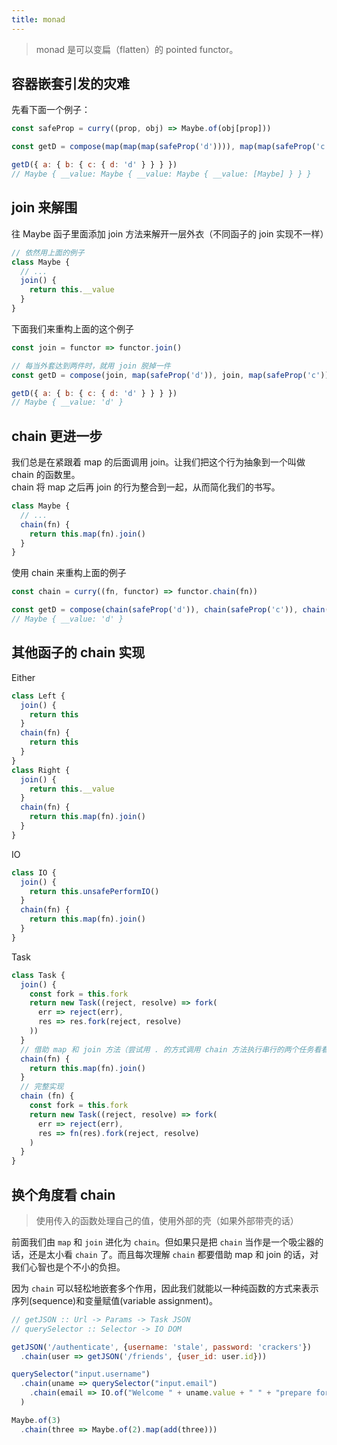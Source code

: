 ```yaml
---
title: monad
---
```


> monad 是可以变扁（flatten）的 pointed functor。

## 容器嵌套引发的灾难

先看下面一个例子：
```js
const safeProp = curry((prop, obj) => Maybe.of(obj[prop]))

const getD = compose(map(map(map(safeProp('d')))), map(map(safeProp('c'))), map(safeProp('b')), safeProp('a'))

getD({ a: { b: { c: { d: 'd' } } } })
// Maybe { __value: Maybe { __value: Maybe { __value: [Maybe] } } }
```

## join 来解围

往 Maybe 函子里面添加 join 方法来解开一层外衣（不同函子的 join 实现不一样）
``` js
// 依然用上面的例子
class Maybe {
  // ...
  join() {
    return this.__value
  }
}
```

下面我们来重构上面的这个例子
```js
const join = functor => functor.join()

// 每当外套达到两件时，就用 join 脱掉一件
const getD = compose(join, map(safeProp('d')), join, map(safeProp('c')), join, map(safeProp('b')), safeProp('a'))

getD({ a: { b: { c: { d: 'd' } } } })
// Maybe { __value: 'd' }
```

## chain 更进一步

我们总是在紧跟着 map 的后面调用 join。让我们把这个行为抽象到一个叫做 chain 的函数里。  
chain 将 map 之后再 join 的行为整合到一起，从而简化我们的书写。  

```js
class Maybe {
  // ...
  chain(fn) {
    return this.map(fn).join()
  }
}
```

使用 chain 来重构上面的例子
```js
const chain = curry((fn, functor) => functor.chain(fn))

const getD = compose(chain(safeProp('d')), chain(safeProp('c')), chain(safeProp('b')), safeProp('a'))
// Maybe { __value: 'd' }
```

## 其他函子的 chain 实现

Either
```js
class Left {
  join() {
    return this
  }
  chain(fn) {
    return this
  }
}
class Right {
  join() {
    return this.__value
  }
  chain(fn) {
    return this.map(fn).join()
  }
}
```

IO
```js
class IO {
  join() {
    return this.unsafePerformIO()
  }
  chain(fn) {
    return this.map(fn).join()
  }
}
```

Task
```js
class Task {
  join() {
    const fork = this.fork
    return new Task((reject, resolve) => fork(
      err => reject(err),
      res => res.fork(reject, resolve)
    ))
  }
  // 借助 map 和 join 方法（尝试用 . 的方式调用 chain 方法执行串行的两个任务看看，会有惊喜）
  chain(fn) {
    return this.map(fn).join()
  }
  // 完整实现
  chain (fn) {
    const fork = this.fork
    return new Task((reject, resolve) => fork(
      err => reject(err), 
      res => fn(res).fork(reject, resolve)
    )
  }
}
```


## 换个角度看 chain

> 使用传入的函数处理自己的值，使用外部的壳（如果外部带壳的话）

前面我们由 `map` 和 `join` 进化为 `chain`。但如果只是把 `chain` 当作是一个吸尘器的话，还是太小看 `chain` 了。而且每次理解 `chain` 都要借助 map 和 join 的话，对我们心智也是个不小的负担。  

因为 `chain` 可以轻松地嵌套多个作用，因此我们就能以一种纯函数的方式来表示序列(sequence)和变量赋值(variable assignment)。

```js
// getJSON :: Url -> Params -> Task JSON
// querySelector :: Selector -> IO DOM

getJSON('/authenticate', {username: 'stale', password: 'crackers'})
  .chain(user => getJSON('/friends', {user_id: user.id}))

querySelector("input.username")
  .chain(uname => querySelector("input.email")
    .chain(email => IO.of("Welcome " + uname.value + " " + "prepare for spam at " + email.value))
  )

Maybe.of(3)
  .chain(three => Maybe.of(2).map(add(three)))
```